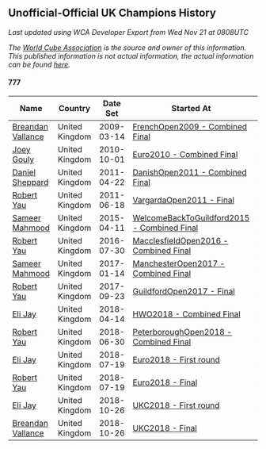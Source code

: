 ## Unofficial-Official UK Champions History

*Last updated using WCA Developer Export from Wed Nov 21 at 0808UTC*

*The [World Cube Association](https://www.worldcubeassociation.org) is the source and owner of this information. This published information is not actual information, the actual information can be found [here](https://www.worldcubeassociation.org/results).*

#### 777

|Name|Country|Date Set|Started At|Ended At|Days Held|  
|--|--|--|--|--|--|  
|[Breandan Vallance](https://www.worldcubeassociation.org/persons/2007VALL01)|United Kingdom|2009-03-14|[FrenchOpen2009 - Combined Final](https://www.worldcubeassociation.org/competitions/FrenchOpen2009/results/all#e777_c)|[Euro2010 - Combined Final](https://www.worldcubeassociation.org/competitions/Euro2010/results/all#e777_c)|567|  
|[Joey Gouly](https://www.worldcubeassociation.org/persons/2007GOUL01)|United Kingdom|2010-10-01|[Euro2010 - Combined Final](https://www.worldcubeassociation.org/competitions/Euro2010/results/all#e777_c)|[DanishOpen2011 - Combined Final](https://www.worldcubeassociation.org/competitions/DanishOpen2011/results/all#e777_c)|203|  
|[Daniel Sheppard](https://www.worldcubeassociation.org/persons/2009SHEP01)|United Kingdom|2011-04-22|[DanishOpen2011 - Combined Final](https://www.worldcubeassociation.org/competitions/DanishOpen2011/results/all#e777_c)|[VargardaOpen2011 - Final](https://www.worldcubeassociation.org/competitions/VargardaOpen2011/results/all#e777_f)|56|  
|[Robert Yau](https://www.worldcubeassociation.org/persons/2009YAUR01)|United Kingdom|2011-06-18|[VargardaOpen2011 - Final](https://www.worldcubeassociation.org/competitions/VargardaOpen2011/results/all#e777_f)|[WelcomeBackToGuildford2015 - Combined Final](https://www.worldcubeassociation.org/competitions/WelcomeBackToGuildford2015/results/all#e777_c)|1393|  
|[Sameer Mahmood](https://www.worldcubeassociation.org/persons/2013MAHM02)|United Kingdom|2015-04-11|[WelcomeBackToGuildford2015 - Combined Final](https://www.worldcubeassociation.org/competitions/WelcomeBackToGuildford2015/results/all#e777_c)|[MacclesfieldOpen2016 - Combined Final](https://www.worldcubeassociation.org/competitions/MacclesfieldOpen2016/results/all#e777_c)|476|  
|[Robert Yau](https://www.worldcubeassociation.org/persons/2009YAUR01)|United Kingdom|2016-07-30|[MacclesfieldOpen2016 - Combined Final](https://www.worldcubeassociation.org/competitions/MacclesfieldOpen2016/results/all#e777_c)|[ManchesterOpen2017 - Combined Final](https://www.worldcubeassociation.org/competitions/ManchesterOpen2017/results/all#e777_c)|168|  
|[Sameer Mahmood](https://www.worldcubeassociation.org/persons/2013MAHM02)|United Kingdom|2017-01-14|[ManchesterOpen2017 - Combined Final](https://www.worldcubeassociation.org/competitions/ManchesterOpen2017/results/all#e777_c)|[GuildfordOpen2017 - Final](https://www.worldcubeassociation.org/competitions/GuildfordOpen2017/results/all#e777_f)|252|  
|[Robert Yau](https://www.worldcubeassociation.org/persons/2009YAUR01)|United Kingdom|2017-09-23|[GuildfordOpen2017 - Final](https://www.worldcubeassociation.org/competitions/GuildfordOpen2017/results/all#e777_f)|[HWO2018 - Combined Final](https://www.worldcubeassociation.org/competitions/HWO2018/results/all#e777_c)|203|  
|[Eli Jay](https://www.worldcubeassociation.org/persons/2014JAYE01)|United Kingdom|2018-04-14|[HWO2018 - Combined Final](https://www.worldcubeassociation.org/competitions/HWO2018/results/all#e777_c)|[PeterboroughOpen2018 - Combined Final](https://www.worldcubeassociation.org/competitions/PeterboroughOpen2018/results/all#e777_c)|77|  
|[Robert Yau](https://www.worldcubeassociation.org/persons/2009YAUR01)|United Kingdom|2018-06-30|[PeterboroughOpen2018 - Combined Final](https://www.worldcubeassociation.org/competitions/PeterboroughOpen2018/results/all#e777_c)|[Euro2018 - First round](https://www.worldcubeassociation.org/competitions/Euro2018/results/all#e777_1)|21|  
|[Eli Jay](https://www.worldcubeassociation.org/persons/2014JAYE01)|United Kingdom|2018-07-19|[Euro2018 - First round](https://www.worldcubeassociation.org/competitions/Euro2018/results/all#e777_1)|[Euro2018 - Final](https://www.worldcubeassociation.org/competitions/Euro2018/results/all#e777_f)|0|  
|[Robert Yau](https://www.worldcubeassociation.org/persons/2009YAUR01)|United Kingdom|2018-07-19|[Euro2018 - Final](https://www.worldcubeassociation.org/competitions/Euro2018/results/all#e777_f)|[UKC2018 - First round](https://www.worldcubeassociation.org/competitions/UKC2018/results/all#e777_1)|98|  
|[Eli Jay](https://www.worldcubeassociation.org/persons/2014JAYE01)|United Kingdom|2018-10-26|[UKC2018 - First round](https://www.worldcubeassociation.org/competitions/UKC2018/results/all#e777_1)|[UKC2018 - Final](https://www.worldcubeassociation.org/competitions/UKC2018/results/all#e777_f)|0|  
|[Breandan Vallance](https://www.worldcubeassociation.org/persons/2007VALL01)|United Kingdom|2018-10-26|[UKC2018 - Final](https://www.worldcubeassociation.org/competitions/UKC2018/results/all#e777_f)|Ongoing|24|  
